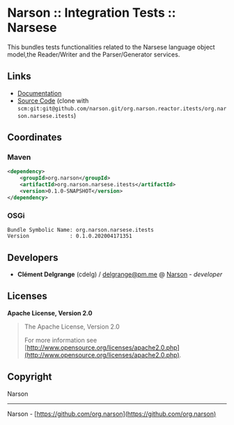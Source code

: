 # Narson :: Integration Tests :: Narsese

This bundles tests functionalities related to the Narsese language object model,the Reader/Writer and the Parser/Generator services.

## Links

* [Documentation](https://github.com/org.narson/org.narson.reactor.itests/org.narson.narsese.itests)
* [Source Code](https://github.com/narson/org.narson.reactor.itests/org.narson.narsese.itests/) (clone with `scm:git:git@github.com/narson.git/org.narson.reactor.itests/org.narson.narsese.itests`)

## Coordinates

### Maven

```xml
<dependency>
    <groupId>org.narson</groupId>
    <artifactId>org.narson.narsese.itests</artifactId>
    <version>0.1.0-SNAPSHOT</version>
</dependency>
```

### OSGi

```
Bundle Symbolic Name: org.narson.narsese.itests
Version             : 0.1.0.202004171351
```

## Developers

* **Clément Delgrange** (cdelg) / [delgrange@pm.me](mailto:delgrange@pm.me) @ [Narson](https://github.com/narson) - *developer*

## Licenses

**Apache License, Version 2.0**
  > The Apache License, Version 2.0
  >
  > For more information see [http://www.opensource.org/licenses/apache2.0.php](http://www.opensource.org/licenses/apache2.0.php).

## Copyright

Narson

---
Narson - [https://github.com/org.narson](https://github.com/org.narson)